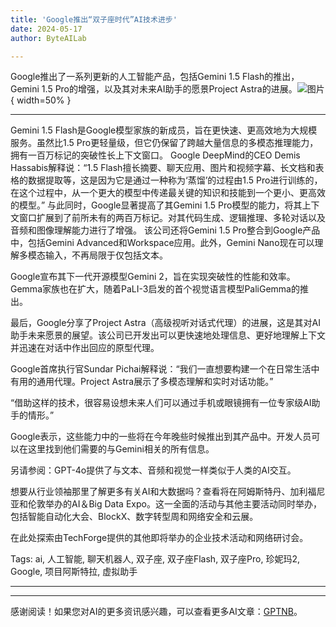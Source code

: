 ```yaml
---
title: 'Google推出“双子座时代”AI技术进步'
date: 2024-05-17
author: ByteAILab

---
```


Google推出了一系列更新的人工智能产品，包括Gemini 1.5 Flash的推出，Gemini 1.5 Pro的增强，以及其对未来AI助手的愿景Project Astra的进展。![图片](https://www.artificialintelligence-news.com/wp-content/uploads/sites/9/2024/05/google-io-2024-gemini-pro-flash-ai-artificial-intelligence-models-gemma-2.jpg){ width=50% }

---

Gemini 1.5 Flash是Google模型家族的新成员，旨在更快速、更高效地为大规模服务。虽然比1.5 Pro更轻量级，但它仍保留了跨越大量信息的多模态推理能力，拥有一百万标记的突破性长上下文窗口。
Google DeepMind的CEO Demis Hassabis解释说：“1.5 Flash擅长摘要、聊天应用、图片和视频字幕、长文档和表格的数据提取等，这是因为它是通过一种称为‘蒸馏’的过程由1.5 Pro进行训练的，在这个过程中，从一个更大的模型中传递最关键的知识和技能到一个更小、更高效的模型。”
与此同时，Google显著提高了其Gemini 1.5 Pro模型的能力，将其上下文窗口扩展到了前所未有的两百万标记。对其代码生成、逻辑推理、多轮对话以及音频和图像理解能力进行了增强。
该公司还将Gemini 1.5 Pro整合到Google产品中，包括Gemini Advanced和Workspace应用。此外，Gemini Nano现在可以理解多模态输入，不再局限于仅包括文本。

Google宣布其下一代开源模型Gemini 2，旨在实现突破性的性能和效率。Gemma家族也在扩大，随着PaLI-3启发的首个视觉语言模型PaliGemma的推出。

最后，Google分享了Project Astra（高级视听对话式代理）的进展，这是其对AI助手未来愿景的展望。该公司已开发出可以更快速地处理信息、更好地理解上下文并迅速在对话中作出回应的原型代理。

Google首席执行官Sundar Pichai解释说：“我们一直想要构建一个在日常生活中有用的通用代理。Project Astra展示了多模态理解和实时对话功能。”

“借助这样的技术，很容易设想未来人们可以通过手机或眼镜拥有一位专家级AI助手的情形。”

Google表示，这些能力中的一些将在今年晚些时候推出到其产品中。开发人员可以在这里找到他们需要的与Gemini相关的所有信息。

另请参阅：GPT-4o提供了与文本、音频和视觉一样类似于人类的AI交互。

想要从行业领袖那里了解更多有关AI和大数据吗？查看将在阿姆斯特丹、加利福尼亚和伦敦举办的AI＆Big Data Expo。这一全面的活动与其他主要活动同时举办，包括智能自动化大会、BlockX、数字转型周和网络安全和云展。

在此处探索由TechForge提供的其他即将举办的企业技术活动和网络研讨会。

Tags: ai, 人工智能, 聊天机器人, 双子座, 双子座Flash, 双子座Pro, 珍妮玛2, Google, 项目阿斯特拉, 虚拟助手

---
---
感谢阅读！如果您对AI的更多资讯感兴趣，可以查看更多AI文章：[GPTNB](https://gptnb.com)。